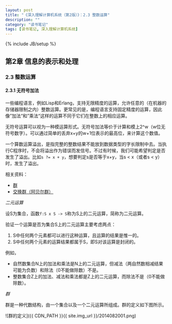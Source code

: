```yaml
---
layout: post
title: "《深入理解计算机系统（第2版）》：2.3 整数运算"
description: ""
category: "读书笔记"
tags: [读书笔记, 深入理解计算机系统]
---
```

{% include JB/setup %}

## 第2章 信息的表示和处理

### 2.3 整数运算

#### 2.3.1 无符号加法

一些编程语言，例如Lisp和Erlang，支持无限精度的运算，允许任意的（在机器的存储器限制之内）整数运算。更常见的是，编程语言支持固定精度的运算，因此像”加法“和”乘法“这样的运算不同于它们在整数上的相应运算。

无符号运算可以视为一种模运算形式。无符号加法等价于计算和模上2^w（w位无符号数字）。可以通过简单的丢弃x+y的w+1位表示的最高位，来计算这个数值。

一个算数运算溢出，是指完整的整数结果不能放到数据类型的字长限制中去。当执行C程序时，不会将溢出作为错误而发信号。不过有时候，我们可能希望判定是否发生了溢出。比如`s ?= x + y`，想要判定s是否等于x+y，当s < x（或者s < y）时，发生了溢出。

相关资料：

* [群](http://zh.wikipedia.org/wiki/%E7%BE%A4)
* [交换群（阿贝尔群）](http://zh.wikipedia.org/wiki/%E9%98%BF%E8%B4%9D%E5%B0%94%E7%BE%A4)

*二元运算*

设S为集合，函数`f:S x S -> S`称为S上的二元运算，简称为二元运算。

验证一个运算是否为集合S上的二元运算主要考虑两点：

1. S中任何两个元素都可以进行这种运算，且运算的结果是惟一的。
2. S中任何两个元素的运算结果都属于S，即S对该运算是封闭的。

例如，

* 自然数集合N上的加法和乘法是N上的二元运算，但减法（两自然数相减结果可能为负数）和除法（0不能做除数）不是。
* 整数集合Z上的加法、减法和乘法都是Z上的二元运算，而除法不是（0不能做除数）。

*群*

群是一种代数结构，由一个集合以及一个二元运算所组成。群的定义如下图所示。

![群的定义]({{ CDN_PATH }}{{ site.img_url }}/2014082001.png)